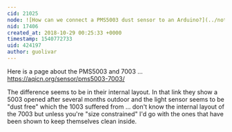 ```yaml
---
cid: 21025
node: ![How can we connect a PMS5003 dust sensor to an Arduino?](../notes/warren/10-26-2018/how-can-we-connect-a-pms5003-dust-sensor-to-an-arduino)
nid: 17406
created_at: 2018-10-29 00:25:33 +0000
timestamp: 1540772733
uid: 424197
author: guolivar
---
```


Here is a page about the PMS5003 and 7003 ... 
https://aqicn.org/sensor/pms5003-7003/

The difference seems to be in their internal layout. In that link they show a 5003 opened after several months outdoor and the light sensor seems to be "dust free" which the 1003 suffered from ... don't know the internal layout of the 7003 but unless you're "size constrained" I'd go with the ones that have been shown to keep themselves clean inside.